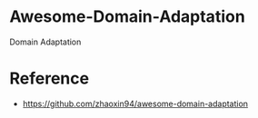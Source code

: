 # Awesome-Domain-Adaptation
Domain Adaptation






# Reference
- https://github.com/zhaoxin94/awesome-domain-adaptation
